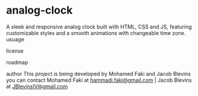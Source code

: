 # analog-clock
A sleek and responsive analog clock built with HTML, CSS and JS, featuring customizable styles and a smooth animations with changeable time zone. 
usuage

license

roadmap

author
This project is being developed by Mohamed Faki and Jacob Blevins you can contact Mohamed Faki at hammadi.faki@gmail.com | Jacob Blevins at JBlevinsIV@gmail.com
